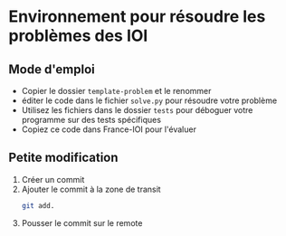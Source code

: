 # Environnement pour résoudre les problèmes des IOI

## Mode d'emploi

- Copier le dossier `template-problem` et le renommer
- éditer le code dans le fichier `solve.py` pour résoudre votre problème
- Utilisez les fichiers dans le dossier `tests` pour déboguer votre programme sur des tests spécifiques
- Copiez ce code dans France-IOI pour l'évaluer

## Petite modification

1. Créer un commit
2. Ajouter le commit à la zone de transit
    ```bash
    git add.
3. Pousser le commit sur le remote 